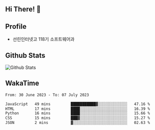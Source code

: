 ## Hi There! 👋

## Profile

-   선린인터넷고 118기 소프트웨어과

## Github Stats

![Github Stats](https://github-readme-stats.vercel.app/api/top-langs/?username=NY0510&theme=tokyonight&hide_border=true&layout=compact)

## WakaTime

<!--START_SECTION:waka-->

```txt
From: 30 June 2023 - To: 07 July 2023

JavaScript   49 mins         ███████████▓░░░░░░░░░░░░░   47.16 %
HTML         17 mins         ████░░░░░░░░░░░░░░░░░░░░░   16.39 %
Python       16 mins         ████░░░░░░░░░░░░░░░░░░░░░   15.66 %
CSS          15 mins         ███▓░░░░░░░░░░░░░░░░░░░░░   15.27 %
JSON         2 mins          ▓░░░░░░░░░░░░░░░░░░░░░░░░   02.63 %
```

<!--END_SECTION:waka-->
